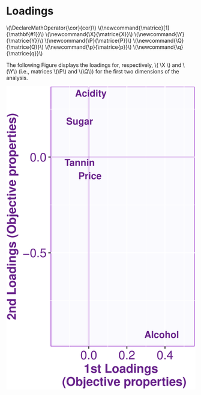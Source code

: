 # Loadings

\\(\DeclareMathOperator{\cor}{cor}\\)
\\(\newcommand{\matrice}[1]{\mathbf{#1}}\\)
\\(\newcommand{\X}{\matrice{X}}\\)
\\(\newcommand{\Y}{\matrice{Y}}\\)
\\(\newcommand{\P}{\matrice{P}}\\)
\\(\newcommand{\Q}{\matrice{Q}}\\)
\\(\newcommand{\p}{\matrice{p}}\\)
\\(\newcommand{\q}{\matrice{q}}\\)

The following Figure displays
the loadings  for, respectively, \\( \X \\) and \\(\Y\\) 
(i.e., matrices \\(\P\\) and \\(\Q\\)) for the first two dimensions
of the analysis. 

![Loadings](figures/loadings-1.png)
